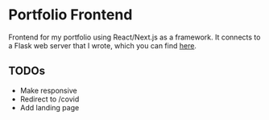 # Portfolio Frontend

Frontend for my portfolio using React/Next.js as a framework. It connects to a Flask web server that I wrote, which you can find [here](https://github.com/grepfruit19/portfolio-backend).

## TODOs

- Make responsive
- Redirect to /covid
- Add landing page
